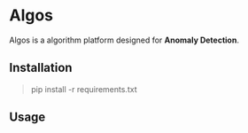 Algos
=====
Algos is a algorithm platform designed for **Anomaly Detection**.

## Installation
> pip install -r requirements.txt

## Usage
